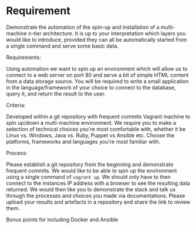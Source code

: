 Requirement
====

Demonstrate the automation of the spin-up and installation of a multi-machine n-tier architecture. It is up to your interpretation which layers you would like to introduce, provided they can all be automatically started from a single command and serve some basic data.

Requirements:

Using automation we want to spin up an environment which will allow us to connect to a web server on port 80 and serve a bit of simple HTML content from a data storage source. You will be required to write a small application in the language/framework of your choice to connect to the database, query it, and return the result to the user.

Criteria:

Developed within a git repository with frequent commits Vagrant machine to spin up/down a multi-machine environment. We require you to make a selection of technical choices you're most comfortable with, whether it be Linux vs. Windows, Java vs. Ruby, Puppet vs Ansible etc. Choose the platforms, frameworks and languages you're most familiar with.

Process:

Please establish a git repository from the beginning and demonstrate frequent commits. We would like to be able to spin up the environment using a single command of `vagrant up`. We should only have to then connect to the instances IP address with a browser to see the resulting data returned. We would then like you to demonstrate the stack and talk us through the processes and choices you made via documentations. Please upload your results and artefacts in a repository and share the link to review them.

Bonus points for including Docker and Ansible
